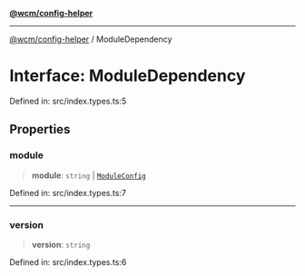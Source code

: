 [**@wcm/config-helper**](../README.md)

***

[@wcm/config-helper](../globals.md) / ModuleDependency

# Interface: ModuleDependency

Defined in: src/index.types.ts:5

## Properties

### module

> **module**: `string` \| [`ModuleConfig`](ModuleConfig.md)

Defined in: src/index.types.ts:7

***

### version

> **version**: `string`

Defined in: src/index.types.ts:6
